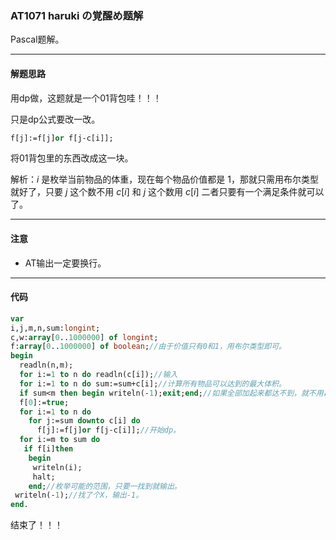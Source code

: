 ### AT1071 haruki の覚醒め题解
Pascal题解。


------------
#### 解题思路
用dp做，这题就是一个01背包哇！！！

只是dp公式要改一改。
```pascal
f[j]:=f[j]or f[j-c[i]];
```
将01背包里的东西改成这一块。

解析：$i$ 是枚举当前物品的体重，现在每个物品价值都是 $1$，那就只需用布尔类型就好了，只要 $j$ 这个数不用 $c[i]$ 和 $j$ 这个数用 $c[i]$ 二者只要有一个满足条件就可以了。



------------
#### 注意
- AT输出一定要换行。
------------
#### 代码
```pascal
var
i,j,m,n,sum:longint;
c,w:array[0..1000000] of longint;
f:array[0..1000000] of boolean;//由于价值只有0和1，用布尔类型即可。
begin
  readln(n,m);
  for i:=1 to n do readln(c[i]);//输入
  for i:=1 to n do sum:=sum+c[i];//计算所有物品可以达到的最大体积。
  if sum<m then begin writeln(-1);exit;end;//如果全部加起来都达不到，就不用再dp了，直接输出-1。
  f[0]:=true;
  for i:=1 to n do
    for j:=sum downto c[i] do
      f[j]:=f[j]or f[j-c[i]];//开始dp。
  for i:=m to sum do 
   if f[i]then 
    begin
     writeln(i);
     halt;
    end;//枚举可能的范围，只要一找到就输出。
 writeln(-1);//找了个X，输出-1。
end.
```
结束了！！！